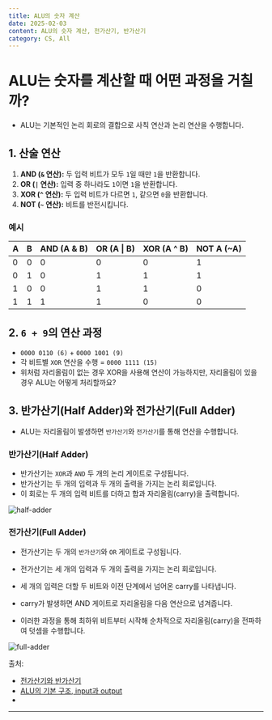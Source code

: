 ```yaml
---
title: ALU의 숫자 계산 
date: 2025-02-03
content: ALU의 숫자 계산, 전가산기, 반가산기
category: CS, All
---
```


#  ALU는 숫자를 계산할 때 어떤 과정을 거칠까?
- ALU는 기본적인 논리 회로의 결합으로 사칙 연산과 논리 연산을 수행합니다.

## 1. 산술 연산
1. **AND (`&` 연산):** 두 입력 비트가 모두 `1`일 때만 `1`을 반환합니다.
2. **OR (`|` 연산):** 입력 중 하나라도 `1`이면 `1`을 반환합니다.
3. **XOR (`^` 연산):** 두 입력 비트가 다르면 `1`, 같으면 `0`을 반환합니다.
4. **NOT (`~` 연산):** 비트를 반전시킵니다.

### 예시

| A | B | AND (A & B) | OR (A \| B) | XOR (A ^ B) | NOT A (~A) |
|---|---|------------|------------|------------|------------|
| 0 | 0 | 0          | 0          | 0          | 1          |
| 0 | 1 | 0          | 1          | 1          | 1          |
| 1 | 0 | 0          | 1          | 1          | 0          |
| 1 | 1 | 1          | 1          | 0          | 0          |

## 2. `6 + 9`의 연산 과정
- `0000 0110 (6)` + `0000 1001 (9)`
- 각 비트별 `XOR` 연산을 수행 = `0000 1111 (15)`
- 위처럼 자리올림이 없는 경우 XOR을 사용해 연산이 가능하지만, 자리올림이 있을 경우 ALU는 어떻게 처리할까요?

## 3. 반가산기(Half Adder)와 전가산기(Full Adder)
- ALU는 자리올림이 발생하면 `반가산기`와 `전가산기`를 통해 연산을 수행합니다.

### 반가산기(Half Adder)
- 반가산기는 `XOR`과 `AND` 두 개의 논리 게이트로 구성됩니다.
- 반가산기는 두 개의 입력과 두 개의 출력을 가지는 논리 회로입니다. 
- 이 회로는 두 개의 입력 비트를 더하고 합과 자리올림(carry)을 출력합니다.

![half-adder](/half-adder.png)

### 전가산기(Full Adder)
- 전가산기는 두 개의 `반가산기`와 `OR` 게이트로 구성됩니다.
- 전가산기는 세 개의 입력과 두 개의 출력을 가지는 논리 회로입니다.
- 세 개의 입력은 더할 두 비트와 이전 단계에서 넘어온 carry를 나타냅니다. 
- carry가 발생하면 AND 게이트로 자리올림을 다음 연산으로 넘겨줍니다.

- 이러한 과정을 통해 최하위 비트부터 시작해 순차적으로 자리올림(carry)을 전파하여 덧셈을 수행합니다.

![full-adder](/full-adder.png)

출처: 
- [전가산기와 반가산기](https://velog.io/@yjj7819/%EC%A0%84%EA%B0%80%EC%82%B0%EA%B8%B0%EC%99%80-%EB%B0%98%EA%B0%80%EC%82%B0%EA%B8%B0)
- [ALU의 기본 구조, input과 output](https://mingchin.tistory.com/397)
- 
----